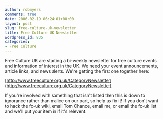 ```yaml
---
author: robmyers
comments: true
date: 2006-02-19 06:24:01+00:00
layout: post
slug: free-culture-uk-newsletter
title: Free Culture UK Newsletter
wordpress_id: 835
categories:
- Free Culture
---
```


Free Culture UK are starting a bi-weekly newsletter for free culture events and information of interest in the UK. We need your event announcements, article links, and news alerts. We're getting the first one together here:  
  
[http://www.freeculture.org.uk/CategoryNewsletter](http://www.freeculture.org.uk/CategoryNewsletter)  
  
If you're involved with something that isn't listed then this is down to ignorance rather than malice on our part, so help us fix it! If you don't want to hack the fc-uk wiki, email Tom Chance, email me, or email the fc-uk list and we'll put your item in if it's relevent.  


